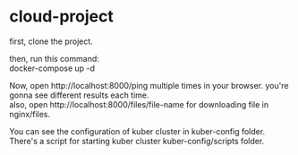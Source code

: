 # cloud-project

first, clone the project.

then, run this command:  
docker-compose up -d

Now, open http://localhost:8000/ping multiple times in your browser. you're gonna see different results each time.  
also, open http://localhost:8000/files/file-name for downloading file in nginx/files.


You can see the configuration of kuber cluster in kuber-config folder.
There's a script for starting kuber cluster kuber-config/scripts folder.
